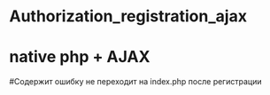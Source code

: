 # Authorization_registration_ajax
# native php + AJAX

#Содержит ошибку не переходит на index.php после регистрации
